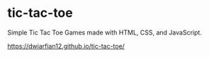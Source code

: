 # tic-tac-toe
Simple Tic Tac Toe Games made with HTML, CSS, and JavaScript.

https://dwiarfian12.github.io/tic-tac-toe/
